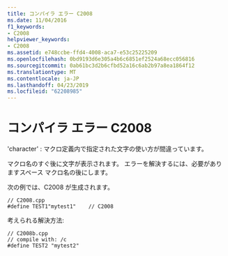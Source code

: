```yaml
---
title: コンパイラ エラー C2008
ms.date: 11/04/2016
f1_keywords:
- C2008
helpviewer_keywords:
- C2008
ms.assetid: e748ccbe-ffd4-4008-aca7-e53c25225209
ms.openlocfilehash: 0bd9193d6e305a4b6c6851ef2524a68ecc056816
ms.sourcegitcommit: 0ab61bc3d2b6cfbd52a16c6ab2b97a8ea1864f12
ms.translationtype: MT
ms.contentlocale: ja-JP
ms.lasthandoff: 04/23/2019
ms.locfileid: "62208985"
---
```

# <a name="compiler-error-c2008"></a>コンパイラ エラー C2008

'character' : マクロ定義内で指定された文字の使い方が間違っています。

マクロ名のすぐ後に文字が表示されます。 エラーを解決するには、必要がありますスペース マクロ名の後にします。

次の例では、C2008 が生成されます。

```
// C2008.cpp
#define TEST1"mytest1"    // C2008
```

考えられる解決方法:

```
// C2008b.cpp
// compile with: /c
#define TEST2 "mytest2"
```